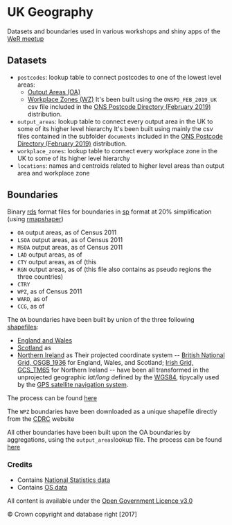 # UK Geography

Datasets and boundaries used in various workshops and shiny apps of the [WeR meetup](https://www.meetup.com/WeR-stats/)

## Datasets

  - `postcodes`: lookup table to connect postcodes to one of the lowest level areas:
    - [Output Areas (OA)](https://www.ons.gov.uk/methodology/geography/ukgeographies/censusgeography#output-area-oa)
    - [Workplace Zones (WZ)](https://www.ons.gov.uk/methodology/geography/ukgeographies/censusgeography#workplace-zone-wz)
    It's been built using the `ONSPD_FEB_2019_UK` csv file included in the [ONS Postcode Directory (February 2019)](https://geoportal.statistics.gov.uk/items/ons-postcode-directory-february-2019) distribution.
  - `output_areas`: lookup table to connect every output area in the UK to some of its higher level hierarchy
    It's been built using mainly the csv files contained in the subfolder `documents` included in the [ONS Postcode Directory (February 2019)](https://geoportal.statistics.gov.uk/items/ons-postcode-directory-february-2019) distribution.
  - `workplace_zones`: lookup table to connect every workplace zone in the UK to some of its higher level hierarchy
  - `locations`: names and centroids related to higher level areas than output area and workplace zone
  
## Boundaries
Binary [rds](https://www.rdocumentation.org/packages/base/versions/3.5.3/topics/readRDS) format files for boundaries in [sp]() format at 20% simplification (using [rmapshaper]())
  - `OA` output areas, as of Census 2011
  - `LSOA` output areas, as of Census 2011
  - `MSOA` output areas, as of Census 2011
  - `LAD` output areas, as of 
  - `CTY` output areas, as of (this 
  - `RGN` output areas, as of (this file also contains as pseudo regions the three countries)
  - `CTRY`
  - `WPZ`, as of Census 2011
  - `WARD`, as of
  - `CCG`, as of

The `OA` boundaries have been built by union of the three following [shapefiles](https://en.wikipedia.org/wiki/Shapefile):
  - [England and Wales](http://geoportal.statistics.gov.uk/datasets?q=COA%20Boundaries&sort_by=name)
  - [Scotland](http://www.nrscotland.gov.uk/statistics-and-data/geography/our-products/census-datasets/2011-census/2011-boundaries) as 
  - [Northern Ireland](https://www.nisra.gov.uk/publications/small-area-boundaries-gis-format) as 
Their projected coordinate system -- [British National Grid, OSGB_1936](http://spatialreference.org/ref/epsg/osgb-1936-british-national-grid/) for England, Wales, and Scotland; [Irish Grid, GCS_TM65](http://spatialreference.org/ref/epsg/29902/) for Northern Ireland -- have been all transformed in the unprojected geographic *lat/long* defined by the [WGS84](http://spatialreference.org/ref/epsg/4326/), tipycally used by the [GPS satellite navigation system]().

The process can be found [here](https://github.com/lvalnegri/projects-geography_uk/blob/master/51-create_uk_boundaries.R)
 
The `WPZ` boundaries have been downloaded as a unique shapefile directly from the [CDRC](*https://data.cdrc.ac.uk/dataset/cowz-uk) website

All other boundaries have been built upon the OA boundaries by aggregations, using the `output_areas`lookup file. The process can be found [here]()


### Credits

  - Contains [National Statistics data](https://www.ons.gov.uk/peoplepopulationandcommunity/elections/electoralregistration)
  - Contains [OS data](http://geoportal.statistics.gov.uk/)

All content is available under the [Open Government Licence v3.0](http://www.nationalarchives.gov.uk/doc/open-government-licence/version/3/)

&copy; Crown copyright and database right [2017]

